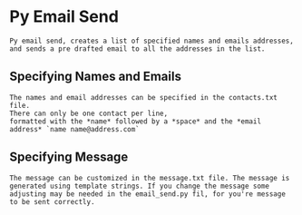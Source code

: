 # Py Email Send
    Py email send, creates a list of specified names and emails addresses, 
    and sends a pre drafted email to all the addresses in the list.

## Specifying Names and Emails
    The names and email addresses can be specified in the contacts.txt file. 
    There can only be one contact per line, 
    formatted with the *name* followed by a *space* and the *email address* `name name@address.com`

## Specifying Message
    The message can be customized in the message.txt file. The message is generated using template strings. If you change the message some adjusting may be needed in the email_send.py fil, for you're message to be sent correctly.